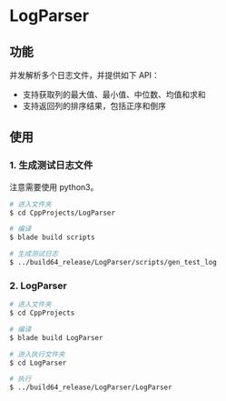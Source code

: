 # LogParser

## 功能

并发解析多个日志文件，并提供如下 API：

* 支持获取列的最大值、最小值、中位数、均值和求和
* 支持返回列的排序结果，包括正序和倒序

## 使用

### 1. 生成测试日志文件

注意需要使用 python3。

```bash
# 进入文件夹
$ cd CppProjects/LogParser

# 编译
$ blade build scripts

# 生成测试日志
$ ../build64_release/LogParser/scripts/gen_test_log
```

### 2. LogParser

```bash
# 进入文件夹
$ cd CppProjects

# 编译
$ blade build LogParser

# 进入执行文件夹
$ cd LogParser

# 执行
$ ../build64_release/LogParser/LogParser
```
